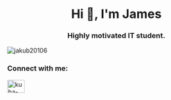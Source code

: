<h1 align="center">Hi 👋, I'm James</h1>
<h3 align="center">Highly motivated IT student.</h3>

<p align="left"> <img src="https://komarev.com/ghpvc/?username=jakub20106&label=Profile%20views&color=0e75b6&style=flat" alt="jakub20106" /> </p>

<h3 align="left">Connect with me:</h3>
<p align="left">
<a href="https://linkedin.com/in/kuba-kwasnik" target="blank"><img align="center" src="https://raw.githubusercontent.com/rahuldkjain/github-profile-readme-generator/master/src/images/icons/Social/linked-in-alt.svg" alt="kuba-kwasnik" height="30" width="40" /></a>
</p>

